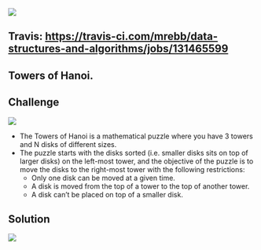 <img src="https://travis-ci.com/mrebb/data-structures-and-algorithms.svg?branch=queue_with_stacks">

## Travis: https://travis-ci.com/mrebb/data-structures-and-algorithms/jobs/131465599 

## Towers of Hanoi.

## Challenge
<img src="https://codefellows.github.io/common_curriculum/data_structures_and_algorithms/Code_401/class-14/hanoi.png">

* The Towers of Hanoi is a mathematical puzzle where you have 3 towers and N disks of different sizes.
* The puzzle starts with the disks sorted (i.e. smaller disks sits on top of larger disks) on the left-most tower, and the objective of the puzzle is to move the disks to the right-most tower with the following restrictions:
    * Only one disk can be moved at a given time.
    * A disk is moved from the top of a tower to the top of another tower.
    * A disk can’t be placed on top of a smaller disk.

## Solution
<img src = "./assets">